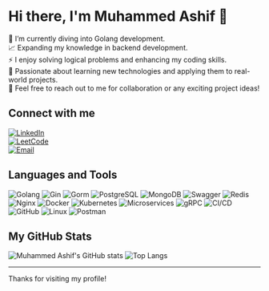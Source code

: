 # Hi there, I'm Muhammed Ashif 👋

🌱 I’m currently diving into Golang development.  
📈 Expanding my knowledge in backend development.  
⚡ I enjoy solving logical problems and enhancing my coding skills.  
🚀 Passionate about learning new technologies and applying them to real-world projects.  
💬 Feel free to reach out to me for collaboration or any exciting project ideas!

## Connect with me
[![LinkedIn](https://img.shields.io/badge/LinkedIn-0A66C2?style=for-the-badge&logo=linkedin&logoColor=white)](https://www.linkedin.com/in/muhammed-ashif-a8b225277/)  
[![LeetCode](https://img.shields.io/badge/LeetCode-FFA116?style=for-the-badge&logo=leetcode&logoColor=white)](https://leetcode.com/u/MuhammedAshif/)  
[![Email](https://img.shields.io/badge/Email-D14836?style=for-the-badge&logo=gmail&logoColor=white)](mailto:ashifpvnr@gmail.com)

## Languages and Tools
![Golang](https://img.shields.io/badge/Go-00ADD8?style=for-the-badge&logo=go&logoColor=white)
![Gin](https://img.shields.io/badge/Gin-00ADD8?style=for-the-badge&logo=go&logoColor=white)
![Gorm](https://img.shields.io/badge/Gorm-00ADD8?style=for-the-badge&logo=go&logoColor=white)
![PostgreSQL](https://img.shields.io/badge/PostgreSQL-4169E1?style=for-the-badge&logo=postgresql&logoColor=white)
![MongoDB](https://img.shields.io/badge/MongoDB-47A248?style=for-the-badge&logo=mongodb&logoColor=white)
![Swagger](https://img.shields.io/badge/Swagger-85EA2D?style=for-the-badge&logo=swagger&logoColor=black)
![Redis](https://img.shields.io/badge/Redis-DC382D?style=for-the-badge&logo=redis&logoColor=white)
![Nginx](https://img.shields.io/badge/Nginx-009639?style=for-the-badge&logo=nginx&logoColor=white)
![Docker](https://img.shields.io/badge/Docker-2496ED?style=for-the-badge&logo=docker&logoColor=white)
![Kubernetes](https://img.shields.io/badge/Kubernetes-326CE5?style=for-the-badge&logo=kubernetes&logoColor=white)
![Microservices](https://img.shields.io/badge/Microservices-FF6F00?style=for-the-badge&logo=microservices&logoColor=white)
![gRPC](https://img.shields.io/badge/gRPC-4285F4?style=for-the-badge&logo=google&logoColor=white)
![CI/CD](https://img.shields.io/badge/CI%2FCD-0A0A0A?style=for-the-badge&logo=code%20climate&logoColor=white)
![GitHub](https://img.shields.io/badge/GitHub-181717?style=for-the-badge&logo=github&logoColor=white)
![Linux](https://img.shields.io/badge/Linux-FCC624?style=for-the-badge&logo=linux&logoColor=black)
![Postman](https://img.shields.io/badge/Postman-FF6C37?style=for-the-badge&logo=postman&logoColor=white)

## My GitHub Stats
![Muhammed Ashif's GitHub stats](https://github-readme-stats.vercel.app/api?username=MuhammedAshifVnr&show_icons=true&theme=radical)
![Top Langs](https://github-readme-stats.vercel.app/api/top-langs/?username=MuhammedAshifVnr&layout=compact&theme=radical)

---

Thanks for visiting my profile!
